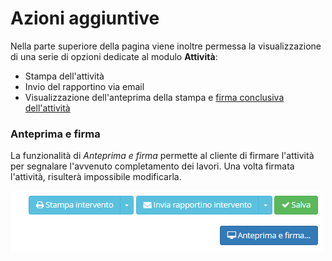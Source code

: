 # Azioni aggiuntive

Nella parte superiore della pagina viene inoltre permessa la visualizzazione di una serie di opzioni dedicate al modulo **Attività**:

* Stampa dell'attività
* Invio del rapportino via email
* Visualizzazione dell'anteprima della stampa e [firma conclusiva dell'attività](modifica.md#anteprima-e-firma)

### Anteprima e firma

La funzionalità di _Anteprima e firma_ permette al cliente di firmare l'attività per segnalare l'avvenuto completamento dei lavori. Una volta firmata l'attività, risulterà impossibile modificarla.

![Screenshot azioni aggiuntive attivit&#xE0;](../../../.gitbook/assets/azioniaggiuntive.PNG)

